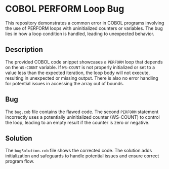 # COBOL PERFORM Loop Bug

This repository demonstrates a common error in COBOL programs involving the use of PERFORM loops with uninitialized counters or variables. The bug lies in how a loop condition is handled, leading to unexpected behavior.

## Description
The provided COBOL code snippet showcases a `PERFORM` loop that depends on the `WS-COUNT` variable.  If `WS-COUNT` is not properly initialized or set to a value less than the expected iteration, the loop body will not execute, resulting in unexpected or missing output.  There is also no error handling for potential issues in accessing the array out of bounds.

## Bug
The `bug.cob` file contains the flawed code. The second `PERFORM` statement incorrectly uses a potentially uninitialized counter (WS-COUNT) to control the loop, leading to an empty result if the counter is zero or negative. 

## Solution
The `bugSolution.cob` file shows the corrected code. The solution adds initialization and safeguards to handle potential issues and ensure correct program flow.